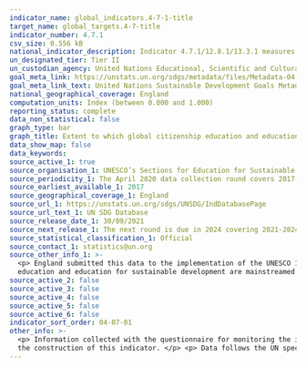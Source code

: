 ```yaml
---
indicator_name: global_indicators.4-7-1-title
target_name: global_targets.4-7-title
indicator_number: 4.7.1
csv_size: 0.556 kB
national_indicator_description: Indicator 4.7.1/12.8.1/13.3.1 measures the extent to which countries mainstream Global Citizenship Education (GCED) and Education for Sustainable Development (ESD) in their education systems.
un_designated_tier: Tier II
un_custodian_agency: United Nations Educational, Scientific and Cultural Organization - Institute for Statistics (UNESCO-UIS)
goal_meta_link: https://unstats.un.org/sdgs/metadata/files/Metadata-04-07-01.pdf
goal_meta_link_text: United Nations Sustainable Development Goals Metadata (PDF 4.0 MB)
national_geographical_coverage: England
computation_units: Index (between 0.000 and 1.000)
reporting_status: complete
data_non_statistical: false
graph_type: bar
graph_title: Extent to which global citizenship education and education for sustainable development are mainstreamed in curricula
data_show_map: false
data_keywords:
source_active_1: true
source_organisation_1: UNESCO’s Sections for Education for Sustainable Development and Global Citizenship and Peace Education.
source_periodicity_1: The April 2020 data collection round covers 2017-2020.
source_earliest_available_1: 2017
source_geographical_coverage_1: England
source_url_1: https://unstats.un.org/sdgs/UNSDG/IndDatabasePage
source_url_text_1: UN SDG Database
source_release_date_1: 30/09/2021
source_next_release_1: The next round is due in 2024 covering 2021-2024.
source_statistical_classification_1: Official
source_contact_1: statistics@un.org
source_other_info_1: >-
  <p> England submitted this data to the implementation of the UNESCO 1974 Recommendation concerning Education for International Understanding, Co-operation and Peace and Education relating to Human Rights and Fundamental Freedoms.</p> <p> Data on the extent to which global citizenship
  education and education for sustainable development are mainstreamed in teacher education are not available. </p>
source_active_2: false
source_active_3: false
source_active_4: false
source_active_5: false
source_active_6: false
indicator_sort_order: 04-07-01
other_info: >-
  <p> Information collected with the questionnaire for monitoring the implementation by UNESCO Member States of the 1974 Recommendation concerning Education for International Understanding, Co-operation and Peace and Education relating to Human Rights and Fundamental Freedoms is used for
  the construction of this indicator. </p> <p> Data follows the UN specification for this indicator. This indicator has been identified in collaboration with topic experts.
---
```

